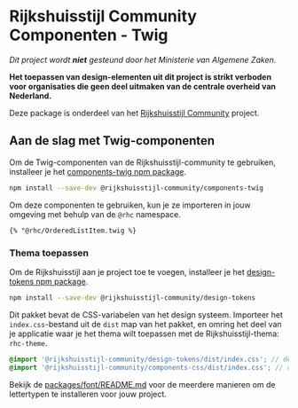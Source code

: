 <!-- @license CC0-1.0 -->

# Rijkshuisstijl Community Componenten - Twig

_Dit project wordt **niet** gesteund door het Ministerie van Algemene Zaken._

**Het toepassen van design-elementen uit dit project is strikt verboden voor organisaties die geen deel uitmaken van de
centrale overheid van Nederland.**

Deze package is onderdeel van het [Rijkshuisstijl Community](https://github.com/nl-design-system/rijkshuisstijl-community/blob/main/README.md) project.

## Aan de slag met Twig-componenten

Om de Twig-componenten van de Rijkshuisstijl-community te gebruiken, installeer je het [components-twig npm package](https://www.npmjs.com/package/@rijkshuisstijl-community/components-twig).

```bash
npm install --save-dev @rijkshuisstijl-community/components-twig
```

Om deze componenten te gebruiken, kun je ze importeren in jouw omgeving met behulp van de `@rhc` namespace.

```twig
{% "@rhc/OrderedListItem.twig %}
```

### Thema toepassen

Om de Rijkshuisstijl aan je project toe te voegen, installeer je het [design-tokens npm package](https://www.npmjs.com/package/@rijkshuisstijl-community/design-tokens).

```bash
npm install --save-dev @rijkshuisstijl-community/design-tokens
```

Dit pakket bevat de CSS-variabelen van het design systeem. Importeer het `index.css`-bestand uit de `dist` map van het
pakket, en omring het deel van je applicatie waar je het thema wilt toepassen met de Rijkshuisstijl-thema: `rhc-theme`.

```scss
@import '@rijkshuisstijl-community/design-tokens/dist/index.css'; // design tokens importeren
@import '@rijkshuisstijl-community/components-css/dist/index.css'; // css importeren
```

Bekijk de [packages/font/README.md](https://github.com/nl-design-system/rijkshuisstijl-community/blob/main/packages/font/README.md) voor de meerdere manieren om de lettertypen te installeren voor jouw project.
